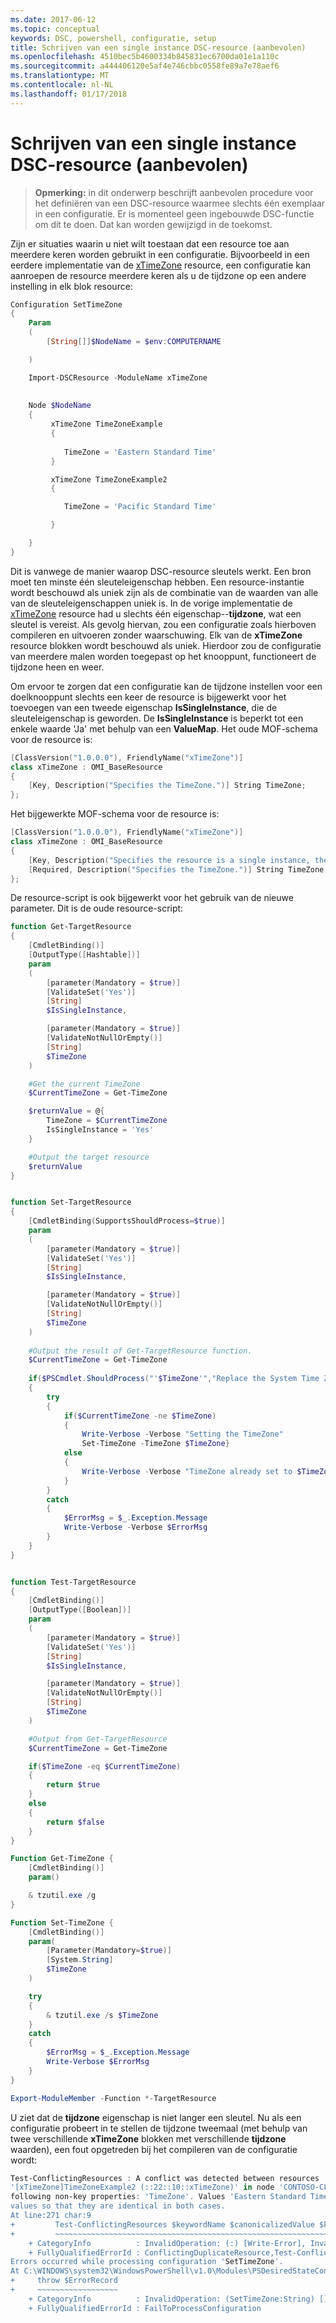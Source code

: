 ```yaml
---
ms.date: 2017-06-12
ms.topic: conceptual
keywords: DSC, powershell, configuratie, setup
title: Schrijven van een single instance DSC-resource (aanbevolen)
ms.openlocfilehash: 4510bec5b4600334b845831ec6700da01e1a110c
ms.sourcegitcommit: a444406120e5af4e746cbbc0558fe89a7e78aef6
ms.translationtype: MT
ms.contentlocale: nl-NL
ms.lasthandoff: 01/17/2018
---
```

# <a name="writing-a-single-instance-dsc-resource-best-practice"></a>Schrijven van een single instance DSC-resource (aanbevolen)

>**Opmerking:** in dit onderwerp beschrijft aanbevolen procedure voor het definiëren van een DSC-resource waarmee slechts één exemplaar in een configuratie. Er is momenteel geen ingebouwde DSC-functie om dit te doen. Dat kan worden gewijzigd in de toekomst.

Zijn er situaties waarin u niet wilt toestaan dat een resource toe aan meerdere keren worden gebruikt in een configuratie. Bijvoorbeeld in een eerdere implementatie van de [xTimeZone](https://github.com/PowerShell/xTimeZone) resource, een configuratie kan aanroepen de resource meerdere keren als u de tijdzone op een andere instelling in elk blok resource:

```powershell
Configuration SetTimeZone 
{ 
    Param 
    ( 
        [String[]]$NodeName = $env:COMPUTERNAME 

    ) 

    Import-DSCResource -ModuleName xTimeZone 
 
 
    Node $NodeName 
    { 
         xTimeZone TimeZoneExample 
         { 
        
            TimeZone = 'Eastern Standard Time' 
         } 

         xTimeZone TimeZoneExample2
         {

            TimeZone = 'Pacific Standard Time'

         }        

    } 
} 
```

Dit is vanwege de manier waarop DSC-resource sleutels werkt. Een bron moet ten minste één sleuteleigenschap hebben. Een resource-instantie wordt beschouwd als uniek zijn als de combinatie van de waarden van alle van de sleuteleigenschappen uniek is. In de vorige implementatie de [xTimeZone](https://github.com/PowerShell/xTimeZone) resource had u slechts één eigenschap--**tijdzone**, wat een sleutel is vereist. Als gevolg hiervan, zou een configuratie zoals hierboven compileren en uitvoeren zonder waarschuwing. Elk van de **xTimeZone** resource blokken wordt beschouwd als uniek. Hierdoor zou de configuratie van meerdere malen worden toegepast op het knooppunt, functioneert de tijdzone heen en weer.

Om ervoor te zorgen dat een configuratie kan de tijdzone instellen voor een doelknooppunt slechts een keer de resource is bijgewerkt voor het toevoegen van een tweede eigenschap **IsSingleInstance**, die de sleuteleigenschap is geworden. De **IsSingleInstance** is beperkt tot een enkele waarde 'Ja' met behulp van een **ValueMap**. Het oude MOF-schema voor de resource is:

```powershell
[ClassVersion("1.0.0.0"), FriendlyName("xTimeZone")]
class xTimeZone : OMI_BaseResource
{
    [Key, Description("Specifies the TimeZone.")] String TimeZone;
};
```

Het bijgewerkte MOF-schema voor de resource is:

```powershell
[ClassVersion("1.0.0.0"), FriendlyName("xTimeZone")]
class xTimeZone : OMI_BaseResource
{
    [Key, Description("Specifies the resource is a single instance, the value must be 'Yes'"), ValueMap{"Yes"}, Values{"Yes"}] String IsSingleInstance;
    [Required, Description("Specifies the TimeZone.")] String TimeZone;
};
```

De resource-script is ook bijgewerkt voor het gebruik van de nieuwe parameter. Dit is de oude resource-script:

```powershell
function Get-TargetResource
{
    [CmdletBinding()]
    [OutputType([Hashtable])]
    param
    (
        [parameter(Mandatory = $true)]
        [ValidateSet('Yes')]
        [String]
        $IsSingleInstance,

        [parameter(Mandatory = $true)]
        [ValidateNotNullOrEmpty()]
        [String]
        $TimeZone
    )

    #Get the current TimeZone
    $CurrentTimeZone = Get-TimeZone

    $returnValue = @{
        TimeZone = $CurrentTimeZone
        IsSingleInstance = 'Yes'
    }

    #Output the target resource
    $returnValue
}


function Set-TargetResource
{
    [CmdletBinding(SupportsShouldProcess=$true)]
    param
    (
        [parameter(Mandatory = $true)]
        [ValidateSet('Yes')]
        [String]
        $IsSingleInstance,

        [parameter(Mandatory = $true)]
        [ValidateNotNullOrEmpty()]
        [String]
        $TimeZone
    )
    
    #Output the result of Get-TargetResource function.
    $CurrentTimeZone = Get-TimeZone
    
    if($PSCmdlet.ShouldProcess("'$TimeZone'","Replace the System Time Zone"))
    {
        try
        {
            if($CurrentTimeZone -ne $TimeZone)
            {
                Write-Verbose -Verbose "Setting the TimeZone"
                Set-TimeZone -TimeZone $TimeZone}
            else
            {
                Write-Verbose -Verbose "TimeZone already set to $TimeZone"
            }
        }
        catch
        {
            $ErrorMsg = $_.Exception.Message
            Write-Verbose -Verbose $ErrorMsg
        }
    }
}


function Test-TargetResource
{
    [CmdletBinding()]
    [OutputType([Boolean])]
    param
    (
        [parameter(Mandatory = $true)]
        [ValidateSet('Yes')]
        [String]
        $IsSingleInstance, 

        [parameter(Mandatory = $true)]
        [ValidateNotNullOrEmpty()]
        [String]
        $TimeZone
    )

    #Output from Get-TargetResource
    $CurrentTimeZone = Get-TimeZone

    if($TimeZone -eq $CurrentTimeZone)
    {
        return $true
    }
    else
    {
        return $false
    }
}

Function Get-TimeZone {
    [CmdletBinding()]
    param()

    & tzutil.exe /g
}

Function Set-TimeZone {
    [CmdletBinding()]
    param(
        [Parameter(Mandatory=$true)]
        [System.String]
        $TimeZone
    )

    try
    {
        & tzutil.exe /s $TimeZone
    }
    catch
    {
        $ErrorMsg = $_.Exception.Message
        Write-Verbose $ErrorMsg
    }
}

Export-ModuleMember -Function *-TargetResource
```

U ziet dat de **tijdzone** eigenschap is niet langer een sleutel. Nu als een configuratie probeert in te stellen de tijdzone tweemaal (met behulp van twee verschillende **xTimeZone** blokken met verschillende **tijdzone** waarden), een fout opgetreden bij het compileren van de configuratie wordt:

```powershell
Test-ConflictingResources : A conflict was detected between resources '[xTimeZone]TimeZoneExample (::15::10::xTimeZone)' and 
'[xTimeZone]TimeZoneExample2 (::22::10::xTimeZone)' in node 'CONTOSO-CLIENT'. Resources have identical key properties but there are differences in the 
following non-key properties: 'TimeZone'. Values 'Eastern Standard Time' don't match values 'Pacific Standard Time'. Please update these property 
values so that they are identical in both cases.
At line:271 char:9
+         Test-ConflictingResources $keywordName $canonicalizedValue $k ...
+         ~~~~~~~~~~~~~~~~~~~~~~~~~~~~~~~~~~~~~~~~~~~~~~~~~~~~~~~~~~~~~
    + CategoryInfo          : InvalidOperation: (:) [Write-Error], InvalidOperationException
    + FullyQualifiedErrorId : ConflictingDuplicateResource,Test-ConflictingResources
Errors occurred while processing configuration 'SetTimeZone'.
At C:\WINDOWS\system32\WindowsPowerShell\v1.0\Modules\PSDesiredStateConfiguration\PSDesiredStateConfiguration.psm1:3705 char:5
+     throw $ErrorRecord
+     ~~~~~~~~~~~~~~~~~~
    + CategoryInfo          : InvalidOperation: (SetTimeZone:String) [], InvalidOperationException
    + FullyQualifiedErrorId : FailToProcessConfiguration
```
   
